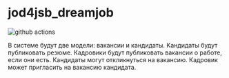 # jod4jsb_dreamjob

![github actions](https://github.com/AlexeyEsipov/jod4jsb_dreamjob/actions/workflows/maven.yml/badge.svg)



В системе будут две модели: вакансии и кандидаты. 
Кандидаты будут публиковать резюме. Кадровики будут публиковать вакансии о работе, если они есть.
Кандидаты могут откликнуться на вакансию. Кадровик может пригласить на вакансию кандидата.